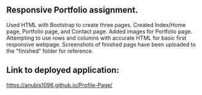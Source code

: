 ## Responsive Portfolio assignment. 
Used HTML with Bootstrap to create three pages. 
Created Index/Home page, Portfolio page, and Contact page. 
Added images for Portfolio page. 
Attempting to use rows and columns with accurate HTML for basic first responsive webpage. 
Screenshots of finished page have been uploaded to the "finished" folder for reference. 

## Link to deployed application: 
https://anubis1096.github.io/Profile-Page/
